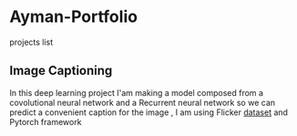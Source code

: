 # Ayman-Portfolio
projects list
## Image Captioning
In this deep learning  project I'am making a model composed from a covolutional neural network and a Recurrent neural network so we can predict a convenient caption for the image , I am using Flicker [dataset](https://www.kaggle.com/ming666/flicker8k-dataset) and Pytorch framework
